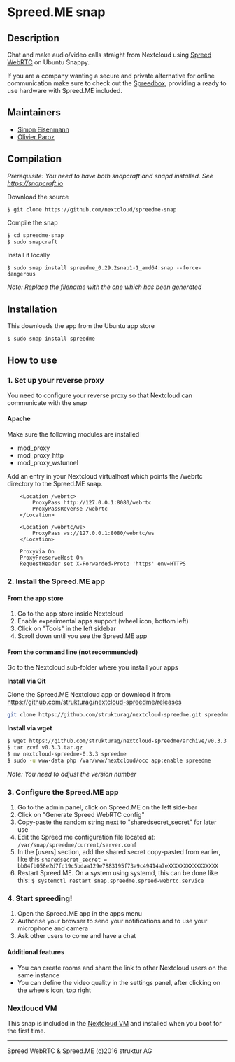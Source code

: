 # Spreed.ME snap

## Description

Chat and make audio/video calls straight from Nextcloud using [Spreed WebRTC](https://github.com/strukturag/spreed-webrtc/) on Ubuntu Snappy.

If you are a company wanting a secure and private alternative for online communication make sure to check out the [Spreedbox](http://spreedbox.com/), providing a ready to use hardware with Spreed.ME included.

## Maintainers

* [Simon Eisenmann](https://github.com/longsleep)
* [Olivier Paroz](https://github.com/oparoz)

## Compilation

*Prerequisite: You need to have both snapcraft and snapd installed. See https://snapcraft.io*

Download the source

`$ git clone https://github.com/nextcloud/spreedme-snap`

Compile the snap

```bash
$ cd spreedme-snap
$ sudo snapcraft
```

Install it locally

`$ sudo snap install spreedme_0.29.2snap1-1_amd64.snap --force-dangerous`

*Note: Replace the filename with the one which has been generated*

## Installation

This downloads the app from the Ubuntu app store

`$ sudo snap install spreedme`

## How to use

### 1. Set up your reverse proxy

You need to configure your reverse proxy so that Nextcloud can communicate with the snap

#### Apache

Make sure the following modules are installed

* mod_proxy
* mod_proxy_http
* mod_proxy_wstunnel

Add an entry in your Nextcloud virtualhost which points the /webrtc directory to the Spreed.ME snap.

```
	<Location /webrtc>
		ProxyPass http://127.0.0.1:8080/webrtc
		ProxyPassReverse /webrtc
	</Location>

	<Location /webrtc/ws>
		ProxyPass ws://127.0.0.1:8080/webrtc/ws
	</Location>

	ProxyVia On
	ProxyPreserveHost On
	RequestHeader set X-Forwarded-Proto 'https' env=HTTPS
```

### 2. Install the Spreed.ME app

#### From the app store

1. Go to the app store inside Nextcloud
1. Enable experimental apps support (wheel icon, bottom left)
1. Click on "Tools" in the left sidebar
1. Scroll down until you see the Spreed.ME app

#### From the command line (not recommended)

Go to the Nextcloud sub-folder where you install your apps

**Install via Git**

Clone the Spreed.ME Nextcloud app or download it from https://github.com/strukturag/nextcloud-spreedme/releases
```bash
git clone https://github.com/strukturag/nextcloud-spreedme.git spreedme
```

**Install via wget**

```bash
$ wget https://github.com/strukturag/nextcloud-spreedme/archive/v0.3.3.tar.gz
$ tar zxvf v0.3.3.tar.gz
$ mv nextcloud-spreedme-0.3.3 spreedme
$ sudo -u www-data php /var/www/nextcloud/occ app:enable spreedme
```

*Note: You need to adjust the version number*

### 3. Configure the Spreed.ME app

1. Go to the admin panel, click on Spreed.ME on the left side-bar
1. Click on "Generate Spreed WebRTC config"
1. Copy-paste the random string next to "sharedsecret_secret" for later use
1. Edit the Spreed me configuration file located at:
`/var/snap/spreedme/current/server.conf`
1. In the [users] section, add the shared secret copy-pasted from earlier, like this
`sharedsecret_secret = bb04fb058e2d7fd19c5bdaa129e7883195f73a9c49414a7eXXXXXXXXXXXXXXXX`
1. Restart Spreed.ME. On a system using systemd, this can be done like this:
`$ systemctl restart snap.spreedme.spreed-webrtc.service`

### 4. Start spreeding!

1. Open the Spreed.ME app in the apps menu
1. Authorise your browser to send your notifications and to use your microphone and camera
1. Ask other users to come and have a chat

#### Additional features

* You can create rooms and share the link to other Nextcloud users on the same instance
* You can define the video quality in the settings panel, after clicking on the wheels icon, top right

### Nextloucd VM
This snap is included in the [Nextcloud VM](https://github.com/nextcloud/vm) and installed when you boot for the first time.

----
Spreed WebRTC & Spreed.ME (c)2016 struktur AG
